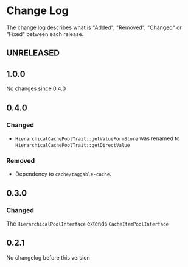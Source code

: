 # Change Log

The change log describes what is "Added", "Removed", "Changed" or "Fixed" between each release. 

## UNRELEASED

## 1.0.0

No changes since 0.4.0

## 0.4.0

### Changed

* `HierarchicalCachePoolTrait::getValueFormStore` was renamed to `HierarchicalCachePoolTrait::getDirectValue`

### Removed

* Dependency to `cache/taggable-cache`. 

## 0.3.0

### Changed

The `HierarchicalPoolInterface` extends `CacheItemPoolInterface`

## 0.2.1

No changelog before this version
